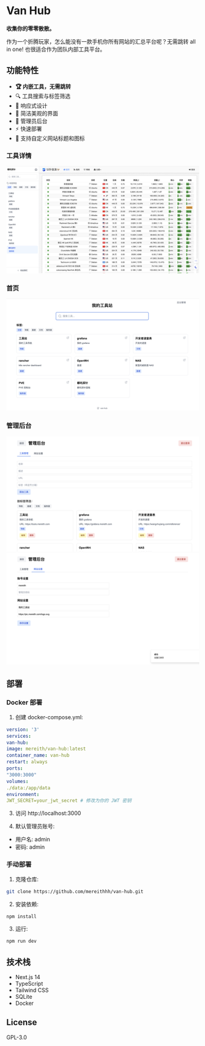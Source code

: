 # Van Hub

<b>收集你的零零散散。</b>

作为一个折腾玩家，怎么能没有一款手机你所有网站的汇总平台呢？无需跳转 all in one! 也很适合作为团队内部工具平台。

## 功能特性

- <b>🏆 内嵌工具，无需跳转</b>
- 🔍 工具搜索与标签筛选
- 📱 响应式设计
- 🎨 简洁美观的界面
- 🔐 管理员后台
- ⚡️ 快速部署
- 🎯 支持自定义网站标题和图标

### 工具详情

![tool_item](img/tool_item.png)

### 首页

![overview](img/overview.png)

### 管理后台

![tool_manage](img/tool_manage.png)
![settings](img/settings.png)

## 部署

### Docker 部署

1. 创建 docker-compose.yml:

```yaml
version: '3'
services:
van-hub:
image: mereith/van-hub:latest
container_name: van-hub
restart: always
ports:
"3000:3000"
volumes:
./data:/app/data
environment:
JWT_SECRET=your_jwt_secret # 修改为你的 JWT 密钥
```

3. 访问 http://localhost:3000

4. 默认管理员账号:

- 用户名: admin
- 密码: admin

### 手动部署

1. 克隆仓库:

```bash
git clone https://github.com/mereithhh/van-hub.git
```

2. 安装依赖:

```bash
npm install
```

3. 运行:

```bash
npm run dev
```

## 技术栈

- Next.js 14
- TypeScript
- Tailwind CSS
- SQLite
- Docker

## License

GPL-3.0
